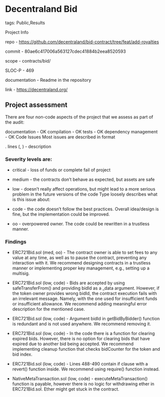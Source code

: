 # Decentraland Bid

tags: Public,Results

Project Info

repo - https://github.com/decentraland/bid-contract/tree/feat/add-royalties

commit - 80ae6c417006a563127cdec41884b2eea8520593

scope - contracts/bid/

SLOC-P - 469

documentation - Readme in the repository

link - https://decentraland.org/

## Project assessment

There are four non-code aspects of the project that we assess as part of the audit:

documentation - OK
compilation - OK
tests - OK
dependency management - OK
Code Issues
Most issues are described in format

<contract>.<function> lines (<severity>, <type>) - description

### Severity levels are:

- critical - loss of funds or complete fail of project
- medium - the contracts don’t behave as expected, but assets are safe
- low - doesn’t really affect operations, but might lead to a more serious problem in the future versions of the code
  Type loosely describes what is this issue about:

- code - the code doesn’t follow the best practices. Overall idea/design is fine, but the implementation could be improved.

- oo - overpowered owner. The code could be rewritten in a trustless manner.

### Findings

- ERC721Bid.sol (med, oo) - The contract owner is able to set fees to any value at any time, as well as to pause the contract, preventing any interaction with it. We recommend designing contracts in a trustless manner or implementing proper key management, e.g., setting up a multisig.

- ERC721Bid.sol (low, code) - Bids are accepted by using safeTransferFrom() and providing bidId as a \_data argument. However, if the token owner provides wrong bidId, the contract execution fails with an irrelevant message. Namely, with the one used for insufficient funds or insufficient allowance. We recommend adding meaningful error description for the mentioned case.

- ERC721Bid.sol (low, code) - Argument bidId in getBidByBidder() function is redundant and is not used anywhere. We recommend removing it.

- ERC721Bid.sol (low, code) - In the code there is a function for clearing expired bids. However, there is no option for clearing bids that have expired due to another bid being accepted. We recommend implementing cleanup function that checks bidCounter for the token and bid index.

- ERC721Bid.sol (low, code) - Lines 488-490 contain if clause with a revert() function inside. We recommend using require() function instead.

- NativeMetaTransaction.sol (low, code) - executeMetaTransaction() function is payable, however there is no logic for withdrawing ether in ERC721Bid.sol. Ether might get stuck in the contract.
